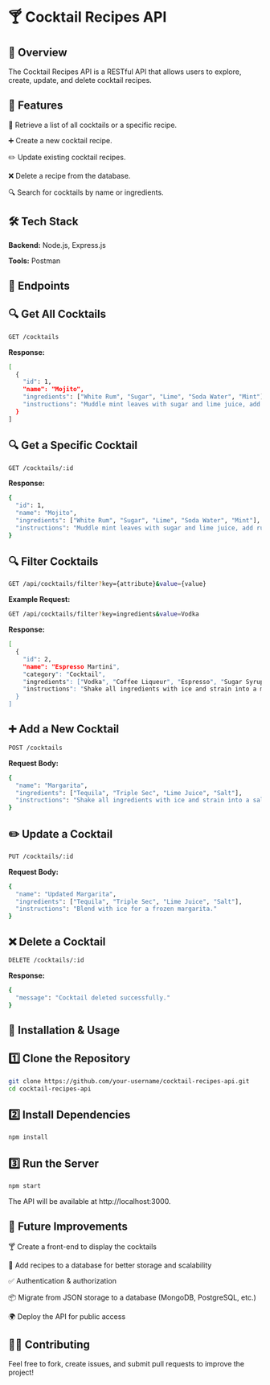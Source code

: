 # 🍸 Cocktail Recipes API

## 📌 Overview

The Cocktail Recipes API is a RESTful API that allows users to explore, create, update, and delete cocktail recipes. 

## 🚀 Features

📖 Retrieve a list of all cocktails or a specific recipe.

➕ Create a new cocktail recipe.

✏️ Update existing cocktail recipes.

❌ Delete a recipe from the database.

🔍 Search for cocktails by name or ingredients.

## 🛠️ Tech Stack

**Backend:** Node.js, Express.js

**Tools:** Postman

## 📂 Endpoints

## 🔍 Get All Cocktails

```bash
GET /cocktails
```

**Response:**


```bash
[
  {
    "id": 1,
    "name": "Mojito",
    "ingredients": ["White Rum", "Sugar", "Lime", "Soda Water", "Mint"],
    "instructions": "Muddle mint leaves with sugar and lime juice, add rum, and top with soda water."
  }
]
```

## 🔍 Get a Specific Cocktail
```bash
GET /cocktails/:id
```

**Response:**
```bash
{
  "id": 1,
  "name": "Mojito",
  "ingredients": ["White Rum", "Sugar", "Lime", "Soda Water", "Mint"],
  "instructions": "Muddle mint leaves with sugar and lime juice, add rum, and top with soda water."
}
```

## 🔍 Filter Cocktails
```bash
GET /api/cocktails/filter?key={attribute}&value={value}
```
**Example Request:**
```bash
GET /api/cocktails/filter?key=ingredients&value=Vodka
```
**Response:**
```bash
[
  {
    "id": 2,
    "name": "Espresso Martini",
    "category": "Cocktail",
    "ingredients": ["Vodka", "Coffee Liqueur", "Espresso", "Sugar Syrup"],
    "instructions": "Shake all ingredients with ice and strain into a martini glass."
  }
]
```


## ➕ Add a New Cocktail
```bash
POST /cocktails
```
**Request Body:**
```bash
{
  "name": "Margarita",
  "ingredients": ["Tequila", "Triple Sec", "Lime Juice", "Salt"],
  "instructions": "Shake all ingredients with ice and strain into a salt-rimmed glass."
}
```

## ✏️ Update a Cocktail
```bash
PUT /cocktails/:id
```
**Request Body:**
```bash
{
  "name": "Updated Margarita",
  "ingredients": ["Tequila", "Triple Sec", "Lime Juice", "Salt"],
  "instructions": "Blend with ice for a frozen margarita."
}
```
## ❌ Delete a Cocktail
```bash
DELETE /cocktails/:id
```
**Response:**
```bash
{
  "message": "Cocktail deleted successfully."
}
```
## 🔧 Installation & Usage

## 1️⃣ Clone the Repository
```bash
git clone https://github.com/your-username/cocktail-recipes-api.git
cd cocktail-recipes-api
```
## 2️⃣ Install Dependencies
```bash
npm install
```
## 3️⃣ Run the Server
```bash
npm start
```
The API will be available at http://localhost:3000.



## 📌 Future Improvements

🍸 Create a front-end to display the cocktails

📂 Add recipes to a database for better storage and scalability

✅ Authentication & authorization

📦 Migrate from JSON storage to a database (MongoDB, PostgreSQL, etc.)

🌍 Deploy the API for public access

## 👨‍💻 Contributing

Feel free to fork, create issues, and submit pull requests to improve the project!

